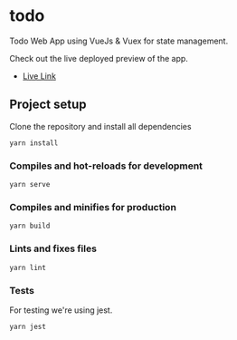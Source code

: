 # todo
Todo Web App using VueJs & Vuex for state management. 

Check out the live deployed preview of the app.
- [Live Link](https://mytodosdone.netlify.app)

## Project setup
Clone the repository and install all dependencies
```
yarn install
```

### Compiles and hot-reloads for development
```
yarn serve
```

### Compiles and minifies for production
```
yarn build
```

### Lints and fixes files
```
yarn lint
```

### Tests 
For testing we're using jest.
```
yarn jest
```